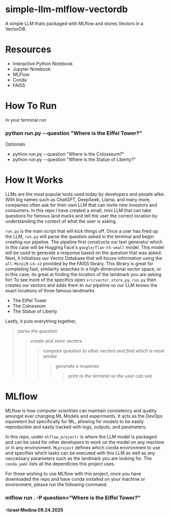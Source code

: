 # simple-llm-mlflow-vectordb
A simple LLM thats packaged with MLflow and stores Vectors in a VectorDB.

# Resources
- Interactive Python Notebook
- Jupyter Notebook
- MLFlow
- Conda
- FAISS

# How To Run
In your terminal run 

### python run.py --question "Where is the Eiffel Tower?"

Optionals

- python run.py --question "Where is the Colosseum?"
- python run.py --question "Where is the Statue of Liberty?"

# How It Works
LLMs are the most popular tools used today by developers and people alike. With big names such as ChatGPT, DeepSeek, Llama, and many more, companies often ask for their own LLM that can invite new investors and consumers. In this repo I have created a small, mini LLM that can take questions for famous land marks and tell the user the correct location by understanding the context of what the user is asking. 

`run.py` is the main script that will kick things off. Once a user has fired up the LLM, `run.py` will parse the question asked in the terminal and begin creating our pipeline. The pipeline first constructs our text generator which in this case will be Hugging Face's `google/flan-t5-small` model. This model will be used to generate a response based on the question that was asked. Next, it initializes our Vector Database that will house information using the `all-MiniLM-L6-v2` provided by the FAISS library. This library is great for completing fast, similarity searches in a high-dimensional vector space, or in this case, its great at finding the location of the landmark you are asking for! To see more of the specifics open `src/vector_store.py`. `run.py` then creates our vectors and adds them to our pipeline so our LLM knows the exact locations of three famous landmarks

- The Eiffel Tower
- The Colosseum
- The Statue of Liberty

Lastly, it puts everything together, </br>
> *parse the question*
>> *create and store vectors*
>>> *compare question to other vectors and find which is most similar*
>>>> *generate a response*
>>>>> *print to the terminal so the user can see*


# MLflow
MLflow is how computer scientists can maintain consistency and quality amongst ever changing ML Models and experiments. It acts as the DevOps equivelent but specifically for ML, allowing for models to be easily reproducible and easily tracked with logs, outputs, and parameters.

In this repo, under `mlflow_project/` is where the LLM model is packaged and can be used for other developers to work on the model on any machine or in any environment. `MLproject` defines which conda environment to use and specifies which tasks can be executed with this LLM as well as any neccessary parameters such as the landmark you are looking for. The `conda.yaml` lists all the dependicies this project uses. 

For those wishing to use MLflow with this project, once you have downloaded the repo and have conda installed on your machine or environment, please run the following command.

### mlflow run . -P question="Where is the Eiffel Tower?"

#### -Israel Medina 09.24.2025


